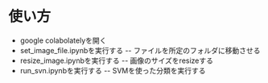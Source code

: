 
# 使い方
- google colabolatelyを開く
- set_image_file.ipynbを実行する
-- ファイルを所定のフォルダに移動させる
- resize_image.ipynbを実行する
-- 画像のサイズをresizeする
- run_svn.ipynbを実行する
-- SVMを使った分類を実行する
